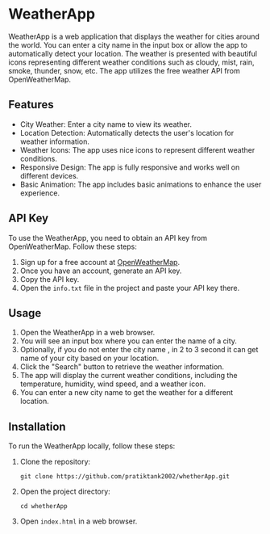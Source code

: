 # WeatherApp

WeatherApp is a web application that displays the weather for cities around the world. You can enter a city name in the input box or allow the app to automatically detect your location. The weather is presented with beautiful icons representing different weather conditions such as cloudy, mist, rain, smoke, thunder, snow, etc. The app utilizes the free weather API from OpenWeatherMap.

## Features

- City Weather: Enter a city name to view its weather.
- Location Detection: Automatically detects the user's location for weather information.
- Weather Icons: The app uses nice icons to represent different weather conditions.
- Responsive Design: The app is fully responsive and works well on different devices.
- Basic Animation: The app includes basic animations to enhance the user experience.

## API Key

To use the WeatherApp, you need to obtain an API key from OpenWeatherMap. Follow these steps:

1. Sign up for a free account at [OpenWeatherMap](https://openweathermap.org/api).
2. Once you have an account, generate an API key.
3. Copy the API key.
4. Open the `info.txt` file in the project and paste your API key there.

## Usage

1. Open the WeatherApp in a web browser.
2. You will see an input box where you can enter the name of a city.
3. Optionally, if you do not enter the city name , in 2 to 3 second it can get name of your city based on your location.
4. Click the "Search" button to retrieve the weather information.
5. The app will display the current weather conditions, including the temperature, humidity, wind speed, and a weather icon.
6. You can enter a new city name to get the weather for a different location.

## Installation

To run the WeatherApp locally, follow these steps:

1. Clone the repository:
   ```shell
   git clone https://github.com/pratiktank2002/whetherApp.git
2. Open the project directory:
   ```shell
   cd whetherApp
3. Open `index.html` in a web browser.
